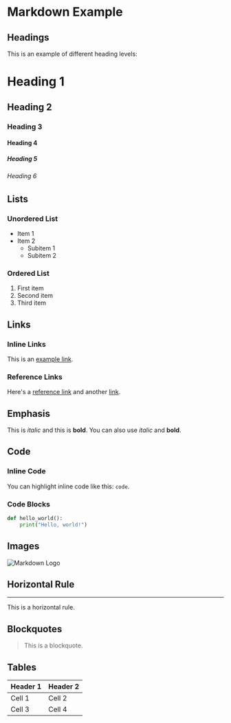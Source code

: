 # Markdown Example

## Headings
This is an example of different heading levels:

# Heading 1
## Heading 2
### Heading 3
#### Heading 4
##### Heading 5
###### Heading 6

## Lists

### Unordered List
- Item 1
- Item 2
  - Subitem 1
  - Subitem 2

### Ordered List
1. First item
2. Second item
3. Third item

## Links

### Inline Links
This is an [example link](https://www.example.com).

### Reference Links
Here's a [reference link][1] and another [link][2].

[1]: https://www.example1.com
[2]: https://www.example2.com

## Emphasis

This is *italic* and this is **bold**. You can also use _italic_ and __bold__.

## Code

### Inline Code
You can highlight inline code like this: `code`.

### Code Blocks
```python
def hello_world():
    print("Hello, world!")
```

## Images

![Markdown Logo](https://markdown-here.com/img/icon256.png)

## Horizontal Rule

---
This is a horizontal rule.

## Blockquotes

> This is a blockquote.

## Tables

| Header 1 | Header 2 |
|----------|----------|
| Cell 1   | Cell 2   |
| Cell 3   | Cell 4   |
```

